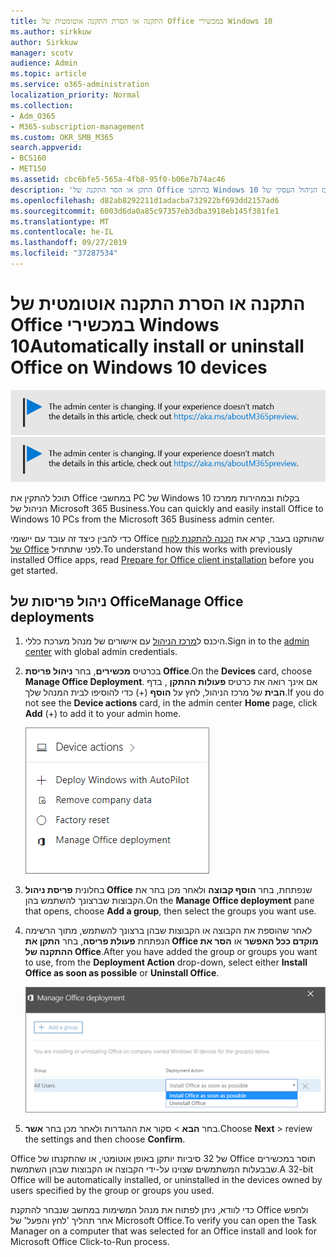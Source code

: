 ```yaml
---
title: התקנה או הסרת התקנה אוטומטית של Office במכשירי Windows 10
ms.author: sirkkuw
author: Sirkkuw
manager: scotv
audience: Admin
ms.topic: article
ms.service: o365-administration
localization_priority: Normal
ms.collection:
- Adm_O365
- M365-subscription-management
ms.custom: OKR_SMB_M365
search.appverid:
- BCS160
- MET150
ms.assetid: cbc6bfe5-565a-4fb8-95f0-b06e7b74ac46
description: 'התקן או הסר התקנה של Office בהתקני Windows 10 ממרכז הניהול העסקי של Microsoft 365. '
ms.openlocfilehash: d82ab8292211d1adacba732922bf693dd2157ad6
ms.sourcegitcommit: 6003d6da0a85c97357eb3dba3918eb145f381fe1
ms.translationtype: MT
ms.contentlocale: he-IL
ms.lasthandoff: 09/27/2019
ms.locfileid: "37287534"
---
```

# <a name="automatically-install-or-uninstall-office-on-windows-10-devices"></a><span data-ttu-id="5a0c6-103">התקנה או הסרת התקנה אוטומטית של Office במכשירי Windows 10</span><span class="sxs-lookup"><span data-stu-id="5a0c6-103">Automatically install or uninstall Office on Windows 10 devices</span></span>

<span data-ttu-id="5a0c6-104">[![תווית כדי ליידע אותך שמרכז הניהול משתנה ובאפשרותך למצוא פרטים נוספים ב-aka.ms/aboutM365preview.](media/m365admincenterchanging.png)](https://docs.microsoft.com/office365/admin/microsoft-365-admin-center-preview)</span><span class="sxs-lookup"><span data-stu-id="5a0c6-104">[![Label to let you know the admin center is changing and you can find more details at aka.ms/aboutM365preview.](media/m365admincenterchanging.png)](https://docs.microsoft.com/office365/admin/microsoft-365-admin-center-preview)</span></span>

<span data-ttu-id="5a0c6-105">תוכל להתקין את Office במחשבי PC של Windows 10 בקלות ובמהירות ממרכז הניהול של Microsoft 365 Business.</span><span class="sxs-lookup"><span data-stu-id="5a0c6-105">You can quickly and easily install Office to Windows 10 PCs from the Microsoft 365 Business admin center.</span></span>
  
<span data-ttu-id="5a0c6-106">כדי להבין כיצד זה עובד עם יישומי Office שהותקנו בעבר, קרא את [הכנה להתקנת לקוח של Office](prepare-for-office-client-deployment.md) לפני שתתחיל.</span><span class="sxs-lookup"><span data-stu-id="5a0c6-106">To understand how this works with previously installed Office apps, read [Prepare for Office client installation](prepare-for-office-client-deployment.md) before you get started.</span></span> 
  
## <a name="manage-office-deployments"></a><span data-ttu-id="5a0c6-107">ניהול פריסות של Office</span><span class="sxs-lookup"><span data-stu-id="5a0c6-107">Manage Office deployments</span></span>

1. <span data-ttu-id="5a0c6-108">היכנס ל[מרכז הניהול](https://aka.ms/bcsportal) עם אישורים של מנהל מערכת כללי.</span><span class="sxs-lookup"><span data-stu-id="5a0c6-108">Sign in to the [admin center](https://aka.ms/bcsportal) with global admin credentials.</span></span> 
    
2. <span data-ttu-id="5a0c6-109">בכרטיס **מכשירים**, בחר **ניהול פריסת Office**.</span><span class="sxs-lookup"><span data-stu-id="5a0c6-109">On the **Devices** card, choose **Manage Office Deployment**.</span></span>
      <span data-ttu-id="5a0c6-110">אם אינך רואה את כרטיס **פעולות ההתקן** , בדף **הבית** של מרכז הניהול, לחץ על **הוסף** (+) כדי להוסיפו לבית המנהל שלך.</span><span class="sxs-lookup"><span data-stu-id="5a0c6-110">If you do not see the **Device actions** card, in the admin center **Home** page, click **Add** (+) to add it to your admin home.</span></span>
    
    ![Screenshot of the Devices card in the admin center](media/9982e784-dbf9-4a76-a159-bb3e2e5aa23f.png)
  
3. <span data-ttu-id="5a0c6-112">בחלונית **פריסת ניהול Office** שנפתחת, בחר **הוסף קבוצה** ולאחר מכן בחר את הקבוצות שברצונך להשתמש בהן.</span><span class="sxs-lookup"><span data-stu-id="5a0c6-112">On the **Manage Office deployment** pane that opens, choose **Add a group**, then select the groups you want use.</span></span>
    
4. <span data-ttu-id="5a0c6-113">לאחר שהוספת את הקבוצה או הקבוצות שבהן ברצונך להשתמש, מתוך הרשימה הנפתחת **פעולת פריסה**, בחר **התקן את Office מוקדם ככל האפשר** או **הסר את ההתקנה של Office**.</span><span class="sxs-lookup"><span data-stu-id="5a0c6-113">After you have added the group or groups you want to use, from the **Deployment Action** drop-down, select either **Install Office as soon as possible** or **Uninstall Office**.</span></span>
    
    ![In the Manage Office deployment pane, choose either Install Office as soon as possible, or Uninstall Office.](media/00f24a61-1848-40c0-b037-78d726c7d757.png)
  
5. <span data-ttu-id="5a0c6-115">בחר **הבא** \> סקור את ההגדרות ולאחר מכן בחר **אשר**.</span><span class="sxs-lookup"><span data-stu-id="5a0c6-115">Choose **Next** \> review the settings and then choose **Confirm**.</span></span>
    
<span data-ttu-id="5a0c6-116">Office של 32 סיביות יותקן באופן אוטומטי, או שהתקנתו של Office תוסר במכשירים שבבעלות המשתמשים שצוינו על-ידי הקבוצה או הקבוצות שבהן השתמשת.</span><span class="sxs-lookup"><span data-stu-id="5a0c6-116">A 32-bit Office will be automatically installed, or uninstalled in the devices owned by users specified by the group or groups you used.</span></span>
  
<span data-ttu-id="5a0c6-117">כדי לוודא, ניתן לפתוח את מנהל המשימות במחשב שנבחר להתקנת Office ולחפש אחר תהליך 'לחץ והפעל' של Microsoft Office.</span><span class="sxs-lookup"><span data-stu-id="5a0c6-117">To verify you can open the Task Manager on a computer that was selected for an Office install and look for Microsoft Office Click-to-Run process.</span></span>
  


